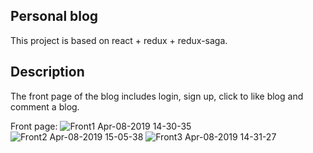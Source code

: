 
## Personal blog

This project is based on react + redux + redux-saga.

## Description

The front page of the blog includes login, sign up, click to like blog and comment a blog.

Front page:
![Front1 Apr-08-2019 14-30-35](https://user-images.githubusercontent.com/38165102/55749588-4b8c3580-5a0f-11e9-8d0a-377fb6fb0d9e.gif)
![Front2 Apr-08-2019 15-05-38](https://user-images.githubusercontent.com/38165102/55751636-20581500-5a14-11e9-8a16-ae00c754b302.gif)
![Front3 Apr-08-2019 14-31-27](https://user-images.githubusercontent.com/38165102/55749632-69599a80-5a0f-11e9-8df1-73782598f1f6.gif)

